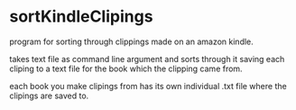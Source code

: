 # sortKindleClipings
program for sorting through clippings made on an amazon kindle.

takes text file as command line argument and sorts through it saving each cliping to a text file for the book which the clipping came from. 

each book you make clipings from has its own individual .txt file where the clipings are saved to. 
